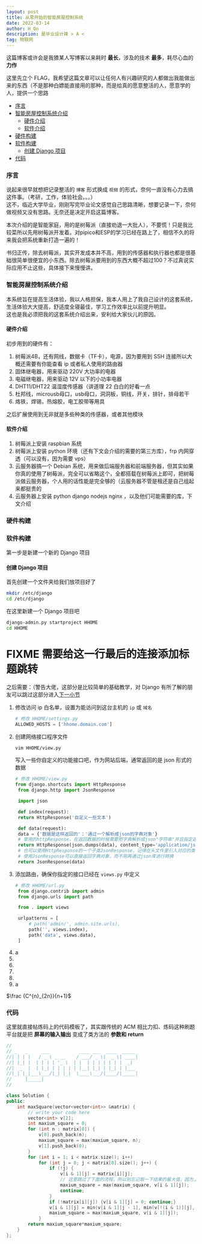 ```yaml
---
layout: post
title: 从零开始的智能房屋控制系统
date: 2022-03-14
author: H_On
description: 是毕业设计辣 > A <
tag: 物联网
---
```


这篇博客或许会是我猹某人写博客以来耗时  **最长**，涉及的技术 **最多**，耗尽心血的 **力作**

这里先立个 FLAG，我希望这篇文章可以让任何人有兴趣研究的人都做出我能做出来的东西（不是那种白嫖能直接用的那种，而是给真的愿意整活的人，愿意学的人，提供一个思路

- [序言](#序言)
- [智能房屋控制系统介绍](#智能房屋控制系统介绍)
  - [硬件介绍](#硬件介绍)
  - [软件介绍](#软件介绍)
- [硬件构建](#硬件构建)
- [软件构建](#软件构建)
  - [创建 Django 项目](#创建-django-项目)
- [代码](#代码)

### 序言
说起来很早就想把记录整活的 `博客` 形式换成 `视频` 的形式，奈何一直没有心力去搞这件事。（考研，工作，体验社会。。。）
<br>这不，临近大学毕业，刚刚写完毕业论文感觉自己思路清晰，想要记录一下，奈何做视频又没有思路。无奈还是决定开启这篇博客。

本次介绍的是智能家庭，用的是树莓派（直接劝退一大批人），不要慌！只是我比较菜所以先用树莓派开发着。对pipico和ESP的学习已经在路上了，相信不久的将来我会把系统重新打造一遍的！

书归正传，除去树莓派，其实开发成本并不高，用到的传感器和执行器也都是很基础很简单很便宜的小东西。除去树莓派要用到的东西大概不超过100？不过真说实际应用不止这些，具体接下来慢慢讲。

### 智能房屋控制系统介绍
本系统旨在提高生活体验，我以人格担保，我本人用上了我自己设计的这套系统，生活体验大大提高，舒适度全寝最佳，学习工作效率比以前提升明显。
<br>这也是我必须把我的这套系统介绍出来，安利给大家伙儿的原因。

#### 硬件介绍
初步用到的硬件有：
1. 树莓派4B，还有网线，数据卡（TF卡），电源，因为要用到 SSH 连接所以大概还需要有你能查看 ip 或者私人使用的路由器
2. 固体继电器，用来驱动 220V 大功率的电器
3. 电磁继电器，用来驱动 12V 以下的小功率电器
4. DHT11/DHT22 温湿度传感器（讲道理 22 白白的好看一点
5. 杜邦线，microusb母口，usb母口，洞洞板，铜线，开关，排针，排母若干
6. 烙铁，焊锡，热熔胶，电工胶带等用具

之后扩展使用到无非就是多些种类的传感器，或者其他模块

#### 软件介绍
1. 树莓派上安装 raspbian 系统
2. 树莓派上安装 python 环境（还有下文会介绍的需要的第三方库），frp 内网穿透（可以没有，因为需要 vps）
3. 云服务器搞一个 Debian 系统，用来做后端服务器和前端服务器，但其实如果你真的使用了树莓派，完全可以省略这个，全都搭载在树莓派上即可，把树莓派做云服务器，个人用的话性能是完全够的（云服务器不管是租还是自己组起来都挺贵的
4. 云服务器上安装 python django nodejs nginx ，以及他们可能需要的库，下文介绍

### 硬件构建

### 软件构建
第一步是新建一个新的 Django 项目
#### 创建 Django 项目
首先创建一个文件夹给我们放项目好了
```bash
mkdir /etc/django
cd /etc/django
```
在这里新建一个 Django 项目吧
```sh
django-admin.py startproject HHOME
cd HHOME
```
# FIXME 需要给这一行最后的连接添加标题跳转
之后需要：（警告大佬，这部分是比较简单的基础教学，对 Django 有所了解的朋友可以跳过这部分进入[下一小节]()
1. 修改访问 ip 白名单，设置为能访问到这台主机的 `ip` 或 `域名`
   ```py
   # 修改 HHOME/settings.py
   ALLOWED_HOSTS = ['hhome.domain.com']
   ```
2. 创建网络接口程序文件
   ```bash
   vim HHOME/view.py
   ```
   写入一些你自定义的功能接口吧，作为网站后端，通常返回的是 json 形式的数据
   ```py
   # 修改 HHOME/view.py
   from django.shortcuts import HttpResponse
    from django.http import JsonResponse

    import json

    def index(request):
    return HttpResponse('自定义一些文本')

    def data(request):
    data = {'数据是这样返回的'：'通过一个解析成json的字典对象'}
    # 常用的httpResponse，在返回数据的时候需要把字典解析成json"字符串"并且指定返回的文本类型
    return HttpResponse(json.dumps(data), content_type='application/json')
    # 也可以使用HttpResponse的一个子类JsonResponse，记得在头文件里引入对应的类
    # 使用JsonResponse可以直接返回字典对象，而不用再通过json库进行转换
    return JsonResponse(data)
   ```
3. 添加路由，确保你指定的接口已经在 `views.py` 中定义
   ```py
   # 修改 HHOME/url.py
    from django.contrib import admin
    from django.urls import path

    from . import views

    urlpatterns = [
        # path('admin/', admin.site.urls),
        path('', views.index),
        path('data', views.data),
    ]
   ```
4. a
5. 
6. 
7. 
8. 
9. a



$\frac {C^{n}_{2n}}{n+1}$

### 代码
这里就直接帖炼码上的代码模板了，其实跟传统的 ACM 相比力扣、炼码这种刷题平台就是把 **屏幕的输入输出** 变成了类方法的 **参数和 return**
```cpp
//
// _   _     ___           ____ ___  ____  _____
//| | | |   / _ \ _ __    / ___/ _ \|  _ \| ____|
//| |_| |  | | | | '_ \  | |  | | | | | | |  _|
//|  _  |  | |_| | | | | | |__| |_| | |_| | |___
//|_| |_|___\___/|_| |_|  \____\___/|____/|_____|
//     |_____|
//

class Solution {
public:
    int maxSquare(vector<vector<int>> &matrix) {
        // write your code here
        vector<int> v[2];
        int maxium_square = 0;
        for (int n : matrix[0]) {
            v[0].push_back(n);
            maxium_square = max(maxium_square, n);
            v[1].push_back(0);
        }
        for (int i = 1; i < matrix.size(); i++)
            for (int j = 0; j < matrix[0].size(); j++) {
                if (!j) {
                    v[i & 1][j] = matrix[i][j];
                    // 这里跳过了下面的流程，所以别忘记取一下结果的最大值，因为上面取最大值只遍历了第一行，所以这里不取最大值会出错
                    maxium_square = max(maxium_square, v[i & 1][j]);
                    continue;
                }
                if (!matrix[i][j]) {v[i & 1][j] = 0; continue;}
                v[i & 1][j] = min(v[i & 1][j - 1], min(v[!(i & 1)][j], v[!(i & 1)][j - 1])) + 1;
                maxium_square = max(maxium_square, v[i & 1][j]);
            }
        return maxium_square*maxium_square;
    }
};
```